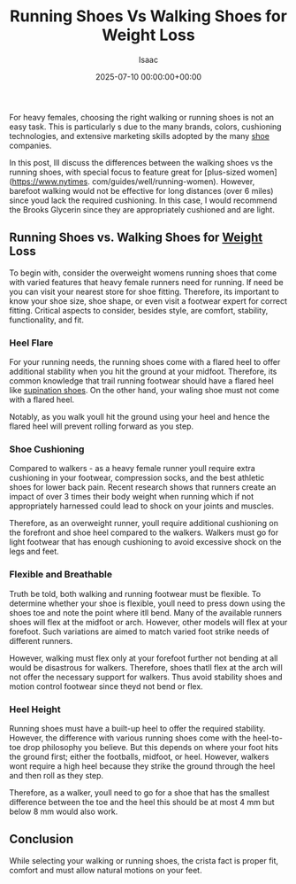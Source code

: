 ﻿---
title: Running Shoes Vs Walking Shoes for Weight Loss
description: For heavy females, choosing the right walking or running shoes is not an easy task. This is particularly s due to the many brands, colors, cushioning...
slug: /running-shoes-vs-walking-shoes-for-weight-loss/
date: 2025-07-10 00:00:00+00:00
lastmod: 2025-07-10 00:00:00+03:00
author: Isaac
categories:
- walking Shoes
tags:
- walking-shoes
- shoe
- weight
layout: post
---

For heavy females, choosing the right walking or running shoes is not an easy task. This is particularly s due to the many brands, colors, cushioning technologies, and extensive marketing skills adopted by the many [shoe](https://pestpolicy.com/best-shoes-for-arthritic-hips/) companies.

In this post, Ill discuss the differences between the walking shoes vs the running shoes, with special focus to feature great for [plus-sized women](https://www.nytimes. com/guides/well/running-women). However, barefoot walking would not be effective for long distances (over 6 miles) since youd lack the required cushioning. In this case, I would recommend the Brooks Glycerin since they are appropriately cushioned and are light.

##  Running Shoes vs. Walking Shoes for [Weight](https://pestpolicy.com/best-shoes-for-weight-training-and-cardio/) Loss

To begin with, consider the overweight womens running shoes that come with varied features that heavy female runners need for running. If need be you can visit your nearest store for shoe fitting. Therefore, its important to know your shoe size, shoe shape, or even visit a footwear expert for correct fitting. Critical aspects to consider, besides style, are comfort, stability, functionality, and fit.

###  Heel Flare

For your running needs, the running shoes come with a flared heel to offer additional stability when you hit the ground at your midfoot. Therefore, its common knowledge that trail running footwear should have a flared heel like [supination shoes](https://pestpolicy.com/best-shoes-for-supination-and-underpronation/). On the other hand, your waling shoe must not come with a flared heel.

Notably, as you walk youll hit the ground using your heel and hence the flared heel will prevent rolling forward as you step.

###  Shoe Cushioning

Compared to walkers - as a heavy female runner youll require extra cushioning in your footwear, compression socks, and the best athletic shoes for lower back pain. Recent research shows that runners create an impact of over 3 times their body weight when running which if not appropriately harnessed could lead to shock on your joints and muscles.

Therefore, as an overweight runner, youll require additional cushioning on the forefront and shoe heel compared to the walkers. Walkers must go for light footwear that has enough cushioning to avoid excessive shock on the legs and feet.

###  Flexible and Breathable

Truth be told, both walking and running footwear must be flexible. To determine whether your shoe is flexible, youll need to press down using the shoes toe and note the point where itll bend. Many of the available runners shoes will flex at the midfoot or arch. However, other models will flex at your forefoot. Such variations are aimed to match varied foot strike needs of different runners.

However, walking must flex only at your forefoot further not bending at all would be disastrous for walkers. Therefore, shoes thatll flex at the arch will not offer the necessary support for walkers. Thus avoid stability shoes and motion control footwear since theyd not bend or flex.

###  Heel Height

Running shoes must have a built-up heel to offer the required stability. However, the difference with various running shoes come with the heel-to-toe drop philosophy you believe. But this depends on where your foot hits the ground first; either the footballs, midfoot, or heel. However, walkers wont require a high heel because they strike the ground through the heel and then roll as they step.

Therefore, as a walker, youll need to go for a shoe that has the smallest difference between the toe and the heel this should be at most 4 mm but below 8 mm would also work.

##  Conclusion

While selecting your walking or running shoes, the crista fact is proper fit, comfort and must allow natural motions on your feet.

